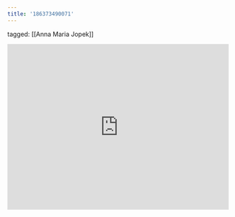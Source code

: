 ```yaml
---
title: '186373490071'
---
```

tagged: [[Anna Maria Jopek]]
<iframe allow="accelerometer; autoplay; clipboard-write; encrypted-media; gyroscope; picture-in-picture" allowfullscreen="" frameborder="0" height="375" id="youtube_iframe" src="https://www.youtube.com/embed/WALPS8cY8Gg?feature=oembed&amp;enablejsapi=1&amp;origin=https://safe.txmblr.com&amp;wmode=opaque" width="500"></iframe>
